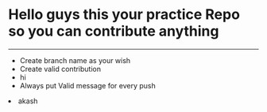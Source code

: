 
<h1>Hello guys this your practice Repo so you can contribute anything </h1>
<hr>

<ul>
  <li>Create branch name as your wish</li>
  <li>Create valid contribution</li>
  <li>hi</li>
  <li> Always put Valid message for every push </li>
  </ul>
  <li>akash</li>
  
